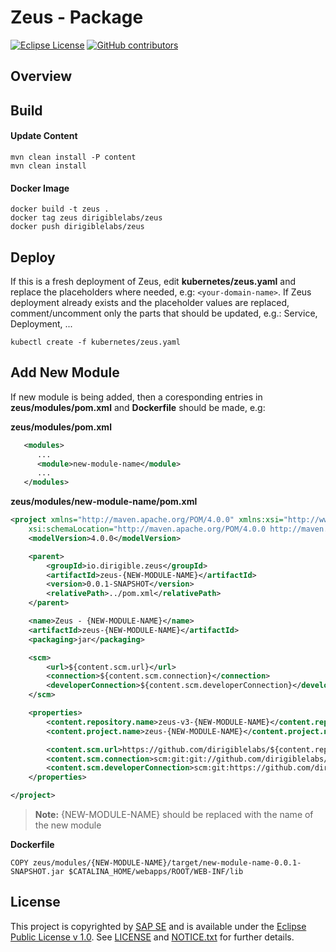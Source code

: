 # Zeus - Package

[![Eclipse License](http://img.shields.io/badge/license-Eclipse-brightgreen.svg)](LICENSE)
[![GitHub contributors](https://img.shields.io/github/contributors/dirigiblelabs/zeus-v3-package.svg)](https://github.com/dirigiblelabs/zeus-v3-package/graphs/contributors)


## Overview

## Build

#### Update Content
```
mvn clean install -P content
mvn clean install
```

#### Docker Image
```
docker build -t zeus .
docker tag zeus dirigiblelabs/zeus
docker push dirigiblelabs/zeus
```

## Deploy
If this is a fresh deployment of Zeus, edit **kubernetes/zeus.yaml** and replace the placeholders where needed, e.g: ``<your-domain-name>``. If Zeus deployment already exists and the placeholder values are replaced, comment/uncomment only the parts that should be updated, e.g.: Service, Deployment, ...
```
kubectl create -f kubernetes/zeus.yaml
```

## Add New Module 
If new module is being added, then a coresponding entries in **zeus/modules/pom.xml** and **Dockerfile** should be made, e.g:

**zeus/modules/pom.xml**
```xml
   <modules>
      ...
      <module>new-module-name</module>
      ...
   </modules>
```

**zeus/modules/new-module-name/pom.xml**
```xml
<project xmlns="http://maven.apache.org/POM/4.0.0" xmlns:xsi="http://www.w3.org/2001/XMLSchema-instance"
	xsi:schemaLocation="http://maven.apache.org/POM/4.0.0 http://maven.apache.org/xsd/maven-4.0.0.xsd">
	<modelVersion>4.0.0</modelVersion>

	<parent>
		<groupId>io.dirigible.zeus</groupId>
		<artifactId>zeus-{NEW-MODULE-NAME}</artifactId>
		<version>0.0.1-SNAPSHOT</version>
		<relativePath>../pom.xml</relativePath>
	</parent>

	<name>Zeus - {NEW-MODULE-NAME}</name>
	<artifactId>zeus-{NEW-MODULE-NAME}</artifactId>
	<packaging>jar</packaging>

	<scm>
		<url>${content.scm.url}</url>
		<connection>${content.scm.connection}</connection>
		<developerConnection>${content.scm.developerConnection}</developerConnection>
	</scm>

	<properties>
		<content.repository.name>zeus-v3-{NEW-MODULE-NAME}</content.repository.name>
		<content.project.name>zeus-{NEW-MODULE-NAME}</content.project.name>

		<content.scm.url>https://github.com/dirigiblelabs/${content.repository.name}</content.scm.url>
		<content.scm.connection>scm:git:git://github.com/dirigiblelabs/${content.repository.name}.git</content.scm.connection>
		<content.scm.developerConnection>scm:git:https://github.com/dirigiblelabs/${content.repository.name}</content.scm.developerConnection>
	</properties>

</project>
```
> **Note:** {NEW-MODULE-NAME} should be replaced with the name of the new module

**Dockerfile**
```Docker
COPY zeus/modules/{NEW-MODULE-NAME}/target/new-module-name-0.0.1-SNAPSHOT.jar $CATALINA_HOME/webapps/ROOT/WEB-INF/lib
```
## License

This project is copyrighted by [SAP SE](http://www.sap.com/) and is available under the [Eclipse Public License v 1.0](https://www.eclipse.org/legal/epl-v10.html). See [LICENSE](LICENSE) and [NOTICE.txt](NOTICE.txt) for further details.
